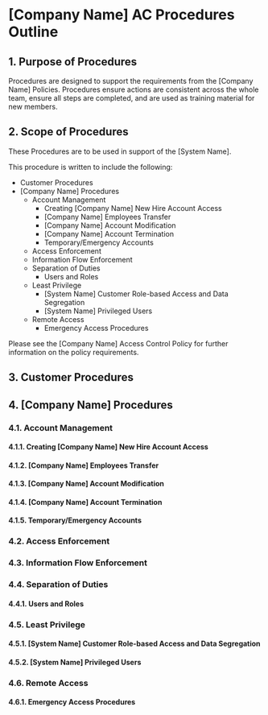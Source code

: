 # [Company Name] AC Procedures Outline
## 1.	Purpose of Procedures
Procedures are designed to support the requirements from the [Company Name] Policies.  Procedures ensure actions are consistent across the whole team, ensure all steps are completed, and are used as training material for new members.  

## 2.	Scope of Procedures
These Procedures are to be used in support of the [System Name].

This procedure is written to include the following:
* Customer Procedures
* [Company Name] Procedures
  * Account Management
    * Creating [Company Name] New Hire Account Access
    * [Company Name] Employees Transfer
    * [Company Name] Account Modification
    * [Company Name] Account Termination
    * Temporary/Emergency Accounts
  * Access Enforcement
  * Information Flow Enforcement
  * Separation of Duties
    * Users and Roles
  * Least Privilege
    * [System Name] Customer Role-based Access and Data Segregation
    * [System Name] Privileged Users
  * Remote Access
    * Emergency Access Procedures

Please see the [Company Name] Access Control Policy for further information on the policy requirements.

## 3.	Customer Procedures
## 4.	[Company Name] Procedures
### 4.1.	Account Management
#### 4.1.1.	Creating [Company Name] New Hire Account Access
#### 4.1.2.	[Company Name] Employees Transfer
#### 4.1.3.	[Company Name] Account Modification
#### 4.1.4.	[Company Name] Account Termination
#### 4.1.5.	Temporary/Emergency Accounts
### 4.2.	Access Enforcement
### 4.3.	Information Flow Enforcement
### 4.4.	Separation of Duties
#### 4.4.1.	Users and Roles
### 4.5.	Least Privilege
#### 4.5.1.	[System Name] Customer Role-based Access and Data Segregation
#### 4.5.2.	[System Name] Privileged Users
### 4.6.	Remote Access
#### 4.6.1.	Emergency Access Procedures
